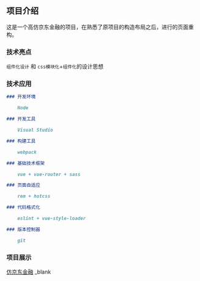 ## 项目介绍

这是一个高仿京东金融的项目，在熟悉了原项目的构造布局之后，进行的页面重构。

### 技术亮点
`组件化设计` 和 `css模块化`+`组件化`的设计思想

### 技术应用

```markdown
### 开发环境

	Node

### 开发工具

	Visual Studio

### 构建工具

	webpack

### 基础技术框架

	vue + vue-router + sass

### 页面自适应

	rem + hotcss

### 代码格式化

	eslint + vue-style-loader

### 版本控制器

	git
```

### 项目展示

[仿京东金融](https://geek-jcy.github.io/JDFinancePage/dist/index.html#/) _blank



